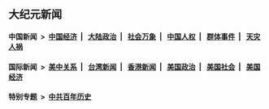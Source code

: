 ## 大纪元新闻

#### 中国新闻 &nbsp;>&nbsp; [中国经济](indexes/ncid283/README.md?06110845) &nbsp;| &nbsp; [大陆政治](indexes/ncid277/README.md?06110845) &nbsp;| &nbsp; [社会万象](indexes/ncid282/README.md?06110845) &nbsp;| &nbsp; [中国人权](indexes/ncid278/README.md?06110845) &nbsp;| &nbsp; [群体事件](indexes/ncid279/README.md?06110845) &nbsp;| &nbsp; [天灾人祸](indexes/ncid280/README.md?06110845)

#### 国际新闻 &nbsp;>&nbsp; [美中关系](indexes/nf1412576/README.md?06110845) &nbsp;| &nbsp; [台湾新闻](indexes/ncid1349361/README.md?06110845) &nbsp;| &nbsp; [香港新闻](indexes/ncid1349362/README.md?06110845) &nbsp;| &nbsp; [美国政治](indexes/ncid1078159/README.md?06110845) &nbsp;| &nbsp; [美国社会](indexes/ncid1078160/README.md?06110845) &nbsp;| &nbsp; [美国经济](indexes/ncid1078158/README.md?06110845)

#### 特别专题 &nbsp;>&nbsp; [中共百年历史](https://github.com/epoch-news/epoch-special/blob/master/README.md?06110845)  
